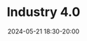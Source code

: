 ---
title: Industry 4.0
date: 2024-05-21 18:30-20:00
link: /events/industry24
location: JKU Linz, Open Innovation Center
image: /images/event_header/quantum24.png

description: |
    TBAJoin us on Mai 21st at the Open Innovation Center at JKU for an evening dedicated to Industry 4.0. We try to bring people together to learn about the processes that are revolutionizing industry right now!

    We are delighted to have four esteemed speakers who will share their insights and experiences:

    - Florian Haslhofer: What are the steps necessary to arrive at Industry 4.0? Find out about the handling of data in the industry today and what opportunities and challenges Industry 4.0 brings with it in the machine building industry.
    
    - Mario Schnalzenberger: How do you go from IoT, energy data, knowledge about energy consumption and markets to the efficient use of resources in general? In this talk, Data Science and AI meet IoT and OEE.
    
    - Martin Schwarzenberger: What are the practical effects of industry 4.0? Find out in this talk!
    
    - Thomas Ortner: Learn how AI is reshaping the process industry, overcoming data challenges under EU regulations. Discover cloud platform design insights from a real world project with Lenzing AG.

    Don't miss this opportunity to expand your understanding of Industry 4.0 and connect with professionals and like minded people. Register now, we are looking forward to seeing you!

register_link: https://pretix.eu/0xa/industry24/
---